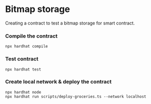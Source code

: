 # Bitmap storage

Creating a contract to test a bitmap storage for smart contract.

### Compile the contract

```
npx hardhat compile
```

### Test contract

```
npx hardhat test
```

### Create local network & deploy the contract

```
npx hardhat node
npx hardhat run scripts/deploy-groceries.ts --network localhost
```
